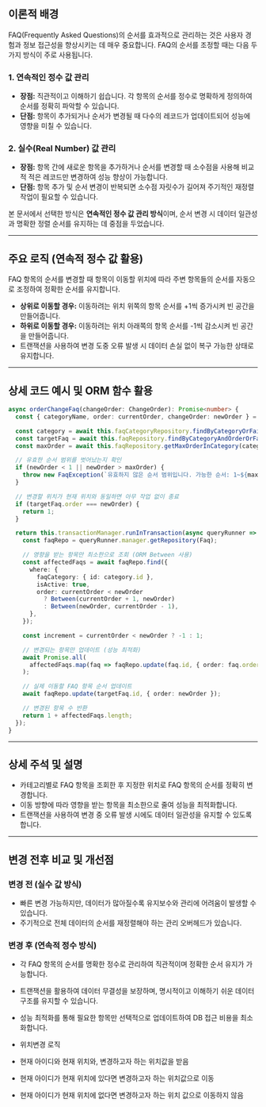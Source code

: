 ## 이론적 배경

FAQ(Frequently Asked Questions)의 순서를 효과적으로 관리하는 것은 사용자 경험과 정보 접근성을 향상시키는 데 매우 중요합니다. FAQ의 순서를 조정할 때는 다음 두 가지 방식이 주로 사용됩니다.

### 1. 연속적인 정수 값 관리
- **장점:** 직관적이고 이해하기 쉽습니다. 각 항목의 순서를 정수로 명확하게 정의하여 순서를 정확히 파악할 수 있습니다.
- **단점:** 항목이 추가되거나 순서가 변경될 때 다수의 레코드가 업데이트되어 성능에 영향을 미칠 수 있습니다.

### 2. 실수(Real Number) 값 관리
- **장점:** 항목 간에 새로운 항목을 추가하거나 순서를 변경할 때 소수점을 사용해 비교적 적은 레코드만 변경하여 성능 향상이 가능합니다.
- **단점:** 항목 추가 및 순서 변경이 반복되면 소수점 자릿수가 길어져 주기적인 재정렬 작업이 필요할 수 있습니다.

본 문서에서 선택한 방식은 **연속적인 정수 값 관리 방식**이며, 순서 변경 시 데이터 일관성과 명확한 정렬 순서를 유지하는 데 중점을 두었습니다.

---

## 주요 로직 (연속적 정수 값 활용)

FAQ 항목의 순서를 변경할 때 항목이 이동할 위치에 따라 주변 항목들의 순서를 자동으로 조정하여 정확한 순서를 유지합니다.

- **상위로 이동할 경우:** 이동하려는 위치 위쪽의 항목 순서를 +1씩 증가시켜 빈 공간을 만들어줍니다.
- **하위로 이동할 경우:** 이동하려는 위치 아래쪽의 항목 순서를 -1씩 감소시켜 빈 공간을 만들어줍니다.
- 트랜잭션을 사용하여 변경 도중 오류 발생 시 데이터 손실 없이 복구 가능한 상태로 유지합니다.

---

##  상세 코드 예시 및 ORM 함수 활용

```typescript
async orderChangeFaq(changeOrder: ChangeOrder): Promise<number> {
  const { categoryName, order: currentOrder, changeOrder: newOrder } = changeOrder;

  const category = await this.faqCategoryRepository.findByCategoryOrFail(categoryName);
  const targetFaq = await this.faqRepository.findByCategoryAndOrderOrFail(categoryName, currentOrder);
  const maxOrder = await this.faqRepository.getMaxOrderInCategory(categoryName);

  // 유효한 순서 범위를 벗어났는지 확인
  if (newOrder < 1 || newOrder > maxOrder) {
    throw new FaqException(`유효하지 않은 순서 범위입니다. 가능한 순서: 1~${maxOrder}`);
  }

  // 변경할 위치가 현재 위치와 동일하면 아무 작업 없이 종료
  if (targetFaq.order === newOrder) {
    return 1;
  }

  return this.transactionManager.runInTransaction(async queryRunner => {
    const faqRepo = queryRunner.manager.getRepository(Faq);

    // 영향을 받는 항목만 최소한으로 조회 (ORM Between 사용)
    const affectedFaqs = await faqRepo.find({
      where: {
        faqCategory: { id: category.id },
        isActive: true,
        order: currentOrder < newOrder
          ? Between(currentOrder + 1, newOrder)
          : Between(newOrder, currentOrder - 1),
      },
    });

    const increment = currentOrder < newOrder ? -1 : 1;

    // 변경되는 항목만 업데이트 (성능 최적화)
    await Promise.all(
      affectedFaqs.map(faq => faqRepo.update(faq.id, { order: faq.order + increment }))
    );

    // 실제 이동할 FAQ 항목 순서 업데이트
    await faqRepo.update(targetFaq.id, { order: newOrder });

    // 변경된 항목 수 반환
    return 1 + affectedFaqs.length;
  });
}
```

---

##  상세 주석 및 설명

- 카테고리별로 FAQ 항목을 조회한 후 지정한 위치로 FAQ 항목의 순서를 정확히 변경합니다.
- 이동 방향에 따라 영향을 받는 항목을 최소한으로 줄여 성능을 최적화합니다.
- 트랜잭션을 사용하여 변경 중 오류 발생 시에도 데이터 일관성을 유지할 수 있도록 합니다.

---

##  변경 전후 비교 및 개선점

### 변경 전 (실수 값 방식)
- 빠른 변경 가능하지만, 데이터가 많아질수록 유지보수와 관리에 어려움이 발생할 수 있습니다.
- 주기적으로 전체 데이터의 순서를 재정렬해야 하는 관리 오버헤드가 있습니다.

### 변경 후 (연속적 정수 방식)
- 각 FAQ 항목의 순서를 명확한 정수로 관리하여 직관적이며 정확한 순서 유지가 가능합니다.
- 트랜잭션을 활용하여 데이터 무결성을 보장하며, 명시적이고 이해하기 쉬운 데이터 구조를 유지할 수 있습니다.
- 성능 최적화를 통해 필요한 항목만 선택적으로 업데이트하여 DB 접근 비용을 최소화합니다.


- 위치변경 로직
- 현재 아이디와 현재 위치와, 변경하고자 하는 위치값을 받음
- 현재 아이디가 현재 위치에 있다면 변경하고자 하는 위치값으로 이동
- 현재 아이디가 현재 위치에 없다면 변경하고자 하는 위치 값으로 이동하지 않음